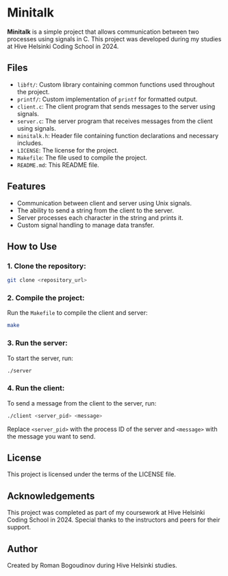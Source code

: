 
# Minitalk

**Minitalk** is a simple project that allows communication between two processes using signals in C. This project was developed during my studies at Hive Helsinki Coding School in 2024.

## Files

- `libft/`: Custom library containing common functions used throughout the project.
- `printf/`: Custom implementation of `printf` for formatted output.
- `client.c`: The client program that sends messages to the server using signals.
- `server.c`: The server program that receives messages from the client using signals.
- `minitalk.h`: Header file containing function declarations and necessary includes.
- `LICENSE`: The license for the project.
- `Makefile`: The file used to compile the project.
- `README.md`: This README file.

## Features

- Communication between client and server using Unix signals.
- The ability to send a string from the client to the server.
- Server processes each character in the string and prints it.
- Custom signal handling to manage data transfer.

## How to Use

### 1. Clone the repository:

```bash
git clone <repository_url>
```

### 2. Compile the project:

Run the `Makefile` to compile the client and server:

```bash
make
```

### 3. Run the server:

To start the server, run:

```bash
./server
```

### 4. Run the client:

To send a message from the client to the server, run:

```bash
./client <server_pid> <message>
```

Replace `<server_pid>` with the process ID of the server and `<message>` with the message you want to send.

## License

This project is licensed under the terms of the LICENSE file.

## Acknowledgements

This project was completed as part of my coursework at Hive Helsinki Coding School in 2024. Special thanks to the instructors and peers for their support.

## Author

Created by Roman Bogoudinov during Hive Helsinki studies.
